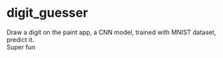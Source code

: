 # digit_guesser
Draw a digit on the paint app, a CNN model, trained with MNIST dataset, predict it.
<br>Super fun

